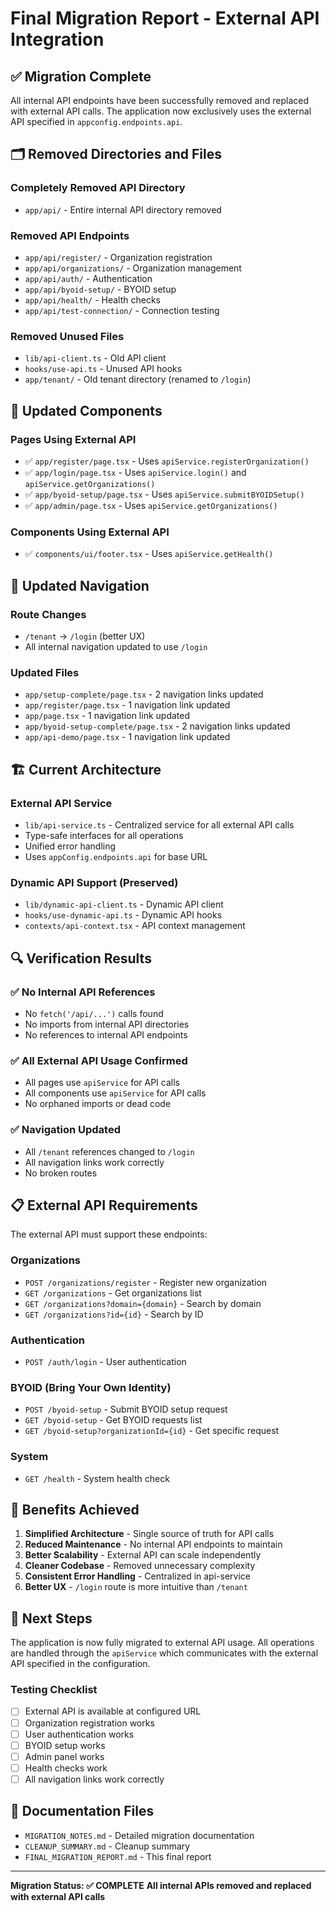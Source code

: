 # Final Migration Report - External API Integration

## ✅ Migration Complete

All internal API endpoints have been successfully removed and replaced with external API calls. The application now exclusively uses the external API specified in `appconfig.endpoints.api`.

## 🗂️ Removed Directories and Files

### Completely Removed API Directory
- `app/api/` - Entire internal API directory removed

### Removed API Endpoints
- `app/api/register/` - Organization registration
- `app/api/organizations/` - Organization management
- `app/api/auth/` - Authentication
- `app/api/byoid-setup/` - BYOID setup
- `app/api/health/` - Health checks
- `app/api/test-connection/` - Connection testing

### Removed Unused Files
- `lib/api-client.ts` - Old API client
- `hooks/use-api.ts` - Unused API hooks
- `app/tenant/` - Old tenant directory (renamed to `/login`)

## 🔄 Updated Components

### Pages Using External API
- ✅ `app/register/page.tsx` - Uses `apiService.registerOrganization()`
- ✅ `app/login/page.tsx` - Uses `apiService.login()` and `apiService.getOrganizations()`
- ✅ `app/byoid-setup/page.tsx` - Uses `apiService.submitBYOIDSetup()`
- ✅ `app/admin/page.tsx` - Uses `apiService.getOrganizations()`

### Components Using External API
- ✅ `components/ui/footer.tsx` - Uses `apiService.getHealth()`

## 🔗 Updated Navigation

### Route Changes
- `/tenant` → `/login` (better UX)
- All internal navigation updated to use `/login`

### Updated Files
- `app/setup-complete/page.tsx` - 2 navigation links updated
- `app/register/page.tsx` - 1 navigation link updated
- `app/page.tsx` - 1 navigation link updated
- `app/byoid-setup-complete/page.tsx` - 2 navigation links updated
- `app/api-demo/page.tsx` - 1 navigation link updated

## 🏗️ Current Architecture

### External API Service
- `lib/api-service.ts` - Centralized service for all external API calls
- Type-safe interfaces for all operations
- Unified error handling
- Uses `appConfig.endpoints.api` for base URL

### Dynamic API Support (Preserved)
- `lib/dynamic-api-client.ts` - Dynamic API client
- `hooks/use-dynamic-api.ts` - Dynamic API hooks
- `contexts/api-context.tsx` - API context management

## 🔍 Verification Results

### ✅ No Internal API References
- No `fetch('/api/...')` calls found
- No imports from internal API directories
- No references to internal API endpoints

### ✅ All External API Usage Confirmed
- All pages use `apiService` for API calls
- All components use `apiService` for API calls
- No orphaned imports or dead code

### ✅ Navigation Updated
- All `/tenant` references changed to `/login`
- All navigation links work correctly
- No broken routes

## 📋 External API Requirements

The external API must support these endpoints:

### Organizations
- `POST /organizations/register` - Register new organization
- `GET /organizations` - Get organizations list
- `GET /organizations?domain={domain}` - Search by domain
- `GET /organizations?id={id}` - Search by ID

### Authentication
- `POST /auth/login` - User authentication

### BYOID (Bring Your Own Identity)
- `POST /byoid-setup` - Submit BYOID setup request
- `GET /byoid-setup` - Get BYOID requests list
- `GET /byoid-setup?organizationId={id}` - Get specific request

### System
- `GET /health` - System health check

## 🎯 Benefits Achieved

1. **Simplified Architecture** - Single source of truth for API calls
2. **Reduced Maintenance** - No internal API endpoints to maintain
3. **Better Scalability** - External API can scale independently
4. **Cleaner Codebase** - Removed unnecessary complexity
5. **Consistent Error Handling** - Centralized in api-service
6. **Better UX** - `/login` route is more intuitive than `/tenant`

## 🚀 Next Steps

The application is now fully migrated to external API usage. All operations are handled through the `apiService` which communicates with the external API specified in the configuration.

### Testing Checklist
- [ ] External API is available at configured URL
- [ ] Organization registration works
- [ ] User authentication works
- [ ] BYOID setup works
- [ ] Admin panel works
- [ ] Health checks work
- [ ] All navigation links work correctly

## 📄 Documentation Files

- `MIGRATION_NOTES.md` - Detailed migration documentation
- `CLEANUP_SUMMARY.md` - Cleanup summary
- `FINAL_MIGRATION_REPORT.md` - This final report

---

**Migration Status: ✅ COMPLETE**
**All internal APIs removed and replaced with external API calls** 